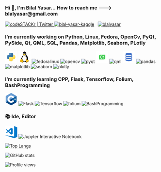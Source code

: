  
<h3 align="left">Hi 👋, I'm Bilal Yasar... How to reach me ---> blalyasar@gmail.com </h3>

<p align="left">
 <a href="https://twitter.com/blalyasar"> <img  alt="codeSTACKr | Twitter" height="30" width="30px" src="https://cdn.jsdelivr.net/npm/simple-icons@v3/icons/twitter.svg" />
  <a href="https://www.kaggle.com/blalyasar"><img src="https://cdn.jsdelivr.net/npm/simple-icons@3.0.1/icons/kaggle.svg" alt="blal-yasar-kaggle" height="30" width="30"></a>&nbsp;&nbsp;
<a href="https://medium.com/@blalyasar"><img src="https://cdn.jsdelivr.net/npm/simple-icons@3.0.1/icons/medium.svg" alt="blalyasar" height="30" width="30"></a>&nbsp;&nbsp;
</p>

### I’m currently working on Python, Linux, Fedora, OpenCv, PyQt, PySide, Qt, QML, SQL, Pandas, Matplotlib, Seaborn, PLotly
 <p align="left">
 <img alt="python" src="https://raw.githubusercontent.com/github/explore/80688e429a7d4ef2fca1e82350fe8e3517d3494d/topics/python/python.png" width="40" height="40"/>
<img  alt="linux" src="https://raw.githubusercontent.com/github/explore/80688e429a7d4ef2fca1e82350fe8e3517d3494d/topics/linux/linux.png" width="40" height="40">
<img  alt="fedoralinux" src="https://avatars3.githubusercontent.com/u/38725477?s=200&v=4" width="40" height="40" />
<img alt="opencv" src="https://avatars1.githubusercontent.com/u/5009934?s=200&v=4"  width="40" height="40"/> 
<img alt="pyqt" src="https://upload.wikimedia.org/wikipedia/commons/thumb/e/e6/Python_and_Qt.svg/160px-Python_and_Qt.svg.png" width="40" height="40"/> 
<img alt="qt" src="https://raw.githubusercontent.com/github/explore/80688e429a7d4ef2fca1e82350fe8e3517d3494d/topics/qt/qt.png" width="40" height="40"/> 
<img alt="qml" src="https://avatars2.githubusercontent.com/u/8034039?v=3&s=400.png"  width="40" height="40"/>
<img alt="SQL" src="https://raw.githubusercontent.com/github/explore/80688e429a7d4ef2fca1e82350fe8e3517d3494d/topics/sql/sql.png" width="40" height="40" />
<img alt="pandas" src="https://avatars1.githubusercontent.com/u/21206976?s=200&v=4" width="40" height="40" />
<img alt="matplotlib" src="https://avatars0.githubusercontent.com/u/215947?s=200&v=4" width="40" height="40" />
<img  alt="seaborn" src="https://raw.githubusercontent.com/mwaskom/seaborn/211cabb09bb9228635bdd80f74f7591d36d7b2a7/doc/_static/logo-wide-lightbg.svg" width="40" height="40">
<img alt="plotly" src="https://avatars2.githubusercontent.com/u/5997976?s=200&v=4" width="40" height="40" />
</p>


### I’m currently learning CPP, Flask, Tensorflow, Folium, BashProgramming
<p align="left">
<img alt="c++" src="https://raw.githubusercontent.com/github/explore/80688e429a7d4ef2fca1e82350fe8e3517d3494d/topics/cpp/cpp.png" width="40" height="40"/> 
<img alt="Flask"  src="https://raw.githubusercontent.com/pallets/flask/master/docs/_static/flask-logo.png" width="40px" height="40"/>
<img alt="Tensorflow"  src="https://avatars0.githubusercontent.com/u/15658638?s=200&v=4" width="40px" height="40"/>
<img alt="folium" src="https://camo.githubusercontent.com/d7a1f81a2ee7576ab86720d9135ab3c915550e3945a7859f1c0300ab22ac1cec/687474703a2f2f707974686f6e2d76697375616c697a6174696f6e2e6769746875622e696f2f666f6c69756d2f5f696d616765732f666f6c69756d5f6c6f676f2e6a7067" width="40" height="40" "Folium" />
<img alt="BashProgramming"  src="https://avatars0.githubusercontent.com/u/11575812?s=200&v=4" width="40" height="40"/>
</p>

### 📚 Ide, Editor
<p align="left">
 <img  alt="Visual Studio Code"  src="https://raw.githubusercontent.com/github/explore/80688e429a7d4ef2fca1e82350fe8e3517d3494d/topics/visual-studio-code/visual-studio-code.png" width="40px" height="40"/>
<img  alt="Jupyter Interactive Notebook "  src="https://avatars1.githubusercontent.com/u/7388996?s=200&v=4" width="40px" height="40"/>
</p>



 






[![Top Langs](https://github-readme-stats.vercel.app/api/top-langs/?username=blalyasar&hide=html,css,jupyter%20notebook,ruby&layout=compact&langs_count=10)](https://github.com/anuraghazra/github-readme-stats)


![GitHub stats](https://github-readme-stats.vercel.app/api?username=blalyasar&show_icons=true&count_private=true)

![Profile views](https://gpvc.arturio.dev/blalyasar)  

